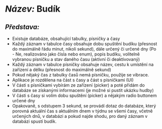 # _Název:_ Budík
## _Představa:_
* Existuje databáze, obsahující tabulky, písničky a časy
* Každý záznam v tabulce časy obsahuje dobu spuštění budíku (přesnost do maximálně řádu minut, nikoli sekund), dále určený či určené dny (Po - Ne, realizováno jako čísla nebo enum), popis budíku, volitelně vybranou písničku a stav daného času (aktivní či deaktivovaný)
* Každý záznam v tabulce písničky obsahuje název, cestu k umístění na zařízení a délku (přesnost do maximálně sekund)
* Pokud nějaký čas z tabulky časů nemá písničku, použije se vibrace.
* Aplikace je rozdělena na část s časy a část s písničkami (UI)
* V části s písničkami vybírám ze zařízení (picker) a poté přidám do databáze se získanými informacemi (je možné si pustit ukázku hudby)
* V části s časy si volím dobu spuštění (picker) a nějakým radio buttonem určené dny
* Opakovaně, s odstupem 3 sekund, se provádí dotaz do databáze, který porovná aktuální čas s aktuálním dnem v týdnu se všemi časy, včetně určených dnů, v databázi a pokud najde shodu, pro daný záznam v databázi spustí budík. 
